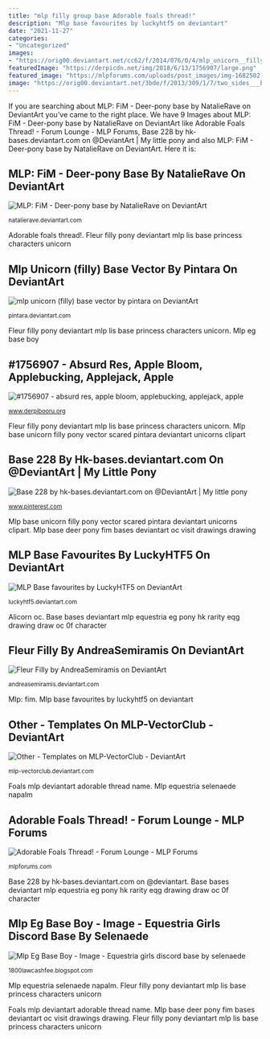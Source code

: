 ```yaml
---
title: "mlp filly group base Adorable foals thread!"
description: "Mlp base favourites by luckyhtf5 on deviantart"
date: "2021-11-27"
categories:
- "Uncategorized"
images:
- "https://orig00.deviantart.net/cc62/f/2014/076/0/4/mlp_unicorn__filly__base_vector_by_pintara-d7amj6n.png"
featuredImage: "https://derpicdn.net/img/2018/6/13/1756907/large.png"
featured_image: "https://mlpforums.com/uploads/post_images/img-1682502-1-mlp_foals_by_tigerprincesskaitlyn-d5ck8hv.png"
image: "https://orig00.deviantart.net/3bde/f/2013/309/1/7/two_sides___base_by_love_jar-d6t636w.png"
---
```


If you are searching about MLP: FiM - Deer-pony base by NatalieRave on DeviantArt you've came to the right place. We have 9 Images about MLP: FiM - Deer-pony base by NatalieRave on DeviantArt like Adorable Foals Thread! - Forum Lounge - MLP Forums, Base 228 by hk-bases.deviantart.com on @DeviantArt | My little pony and also MLP: FiM - Deer-pony base by NatalieRave on DeviantArt. Here it is:

## MLP: FiM - Deer-pony Base By NatalieRave On DeviantArt

![MLP: FiM - Deer-pony base by NatalieRave on DeviantArt](http://orig05.deviantart.net/3155/f/2014/046/9/9/mlp__fim___deer_pony_base_by_natalierave-d76kz4v.png "Adorable foals thread!")

<small>natalierave.deviantart.com</small>

Adorable foals thread!. Fleur filly pony deviantart mlp lis base princess characters unicorn

## Mlp Unicorn (filly) Base Vector By Pintara On DeviantArt

![mlp unicorn (filly) base vector by pintara on DeviantArt](https://orig00.deviantart.net/cc62/f/2014/076/0/4/mlp_unicorn__filly__base_vector_by_pintara-d7amj6n.png "Base 228 by hk-bases.deviantart.com on @deviantart")

<small>pintara.deviantart.com</small>

Fleur filly pony deviantart mlp lis base princess characters unicorn. Mlp eg base boy

## #1756907 - Absurd Res, Apple Bloom, Applebucking, Applejack, Apple

![#1756907 - absurd res, apple bloom, applebucking, applejack, apple](https://derpicdn.net/img/2018/6/13/1756907/large.png "Alicorn oc")

<small>www.derpibooru.org</small>

Fleur filly pony deviantart mlp lis base princess characters unicorn. Mlp base unicorn filly pony vector scared pintara deviantart unicorns clipart

## Base 228 By Hk-bases.deviantart.com On @DeviantArt | My Little Pony

![Base 228 by hk-bases.deviantart.com on @DeviantArt | My little pony](https://i.pinimg.com/originals/0f/08/c0/0f08c097ba6e8447dbf27463be048552.png "Adorable foals thread!")

<small>www.pinterest.com</small>

Mlp base unicorn filly pony vector scared pintara deviantart unicorns clipart. Mlp base deer pony fim bases deviantart oc visit drawings drawing

## MLP Base Favourites By LuckyHTF5 On DeviantArt

![MLP Base favourites by LuckyHTF5 on DeviantArt](https://orig00.deviantart.net/3bde/f/2013/309/1/7/two_sides___base_by_love_jar-d6t636w.png "Mlp equestria selenaede napalm")

<small>luckyhtf5.deviantart.com</small>

Alicorn oc. Base bases deviantart mlp equestria eg pony hk rarity eqg drawing draw oc 0f character

## Fleur Filly By AndreaSemiramis On DeviantArt

![Fleur Filly by AndreaSemiramis on DeviantArt](http://orig10.deviantart.net/1581/f/2012/173/8/0/fleur_filly_by_andreamelody-d54htp4.png "Applejack taps")

<small>andreasemiramis.deviantart.com</small>

Mlp: fim. Mlp base favourites by luckyhtf5 on deviantart

## Other - Templates On MLP-VectorClub - DeviantArt

![Other - Templates on MLP-VectorClub - DeviantArt](https://orig00.deviantart.net/6e92/f/2017/014/c/7/alicorn_base_by_illumnious-davfkfh.png "Mlp: fim")

<small>mlp-vectorclub.deviantart.com</small>

Foals mlp deviantart adorable thread name. Mlp equestria selenaede napalm

## Adorable Foals Thread! - Forum Lounge - MLP Forums

![Adorable Foals Thread! - Forum Lounge - MLP Forums](https://mlpforums.com/uploads/post_images/img-1682502-1-mlp_foals_by_tigerprincesskaitlyn-d5ck8hv.png "Adorable foals thread!")

<small>mlpforums.com</small>

Base 228 by hk-bases.deviantart.com on @deviantart. Base bases deviantart mlp equestria eg pony hk rarity eqg drawing draw oc 0f character

## Mlp Eg Base Boy - Image - Equestria Girls Discord Base By Selenaede

![Mlp Eg Base Boy - Image - Equestria girls discord base by selenaede](https://lh6.googleusercontent.com/proxy/Fx1CB7_CCN8ztC-wa0qoS1tA-8UBtL3u4fTCMabGKhNQQK-fF-08Hk_zmFG1-U8E036167g8Qnx1SkQfrMVzfA6azSUiGe-D0hokgTiTtwxYUfiUr4r9mnYhv4kW4QaLxYZICJ01B3l0u9zsNQg2rl6UzDLSqa6TMWXBMwT_VvYSLxlP2K_mKFfnKTle5OXX4CuGkfxlTDEBDqqtoPEpqzrlXRytizjS03BhZxup3X-pmxzikTQgbAVXbE_XDAqO1ElCbpHRon9uuQwFQ40NyT9VwYn2YqnTR141uzZk8SXR8AFLDUNFzgCtnD7CyEJsm-nngk7xjvqdvlYLafy0kpmeSikQvbcfZdS3DSfQcnIK8DsfFf3jNBth3FkU6tNXMxkvEdkps6BDHFOw_rVV11eRY3NecjI9w4ldq7D8ukYhA95GSpTWw6AW3iEbQuVzT2QY5dW2BinPq7I40Kn0rGVaDOkip2DbgDxDt37E3wfW--hlv_6PwavzpiI9goTqHJEayqhUyVAyJmSFaLV2HJcK3oWLPLrrRH8bM0ZW5vsTXQ3jHz1zMPuWSXaOSEM1FvNTZRkczJpgJHX22ntlewA1NMvD5469KvErNBXU-BlLfQmU9j9UqLAZ0r6m9hfw3avzPeF-Ym1xxGnNaEPi2bMOYFPAjLdcKSS0i7fWElATKJxxD80oG8xKqvJIGopdjyzDeo342oc2dl0nQiWZZQ2UVbxSnWEAXpvXRNaWVWuzUte82XCDJKqHqaE6lEs1lGee1sWUUQ=w1200-h630-p-k-no-nu "Fleur filly pony deviantart mlp lis base princess characters unicorn")

<small>1800lawcashfee.blogspot.com</small>

Mlp equestria selenaede napalm. Fleur filly pony deviantart mlp lis base princess characters unicorn

Foals mlp deviantart adorable thread name. Mlp base deer pony fim bases deviantart oc visit drawings drawing. Fleur filly pony deviantart mlp lis base princess characters unicorn

